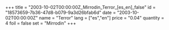 +++
title = "2003-10-02T00:00:00Z_Mirrodin_Terror_[es_en]_false"
id = "18573659-7b36-47d8-b079-9a3d26bfab6d"
date = "2003-10-02T00:00:00Z"
name = "Terror"
lang = ["es","en"]
price = "0.04"
quantity = 4
foil = false
set = "Mirrodin"
+++
